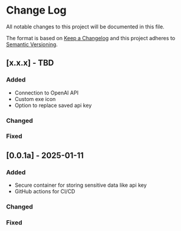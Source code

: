 
# Change Log
All notable changes to this project will be documented in this file.

The format is based on [Keep a Changelog](http://keepachangelog.com/)
and this project adheres to [Semantic Versioning](http://semver.org/).

## [x.x.x] - TBD

### Added
- Connection to OpenAI API
- Custom exe icon
- Option to replace saved api key

### Changed

### Fixed

## [0.0.1a] - 2025-01-11

### Added

- Secure container for storing sensitive data like api key
- GitHub actions for CI/CD

### Changed

### Fixed
